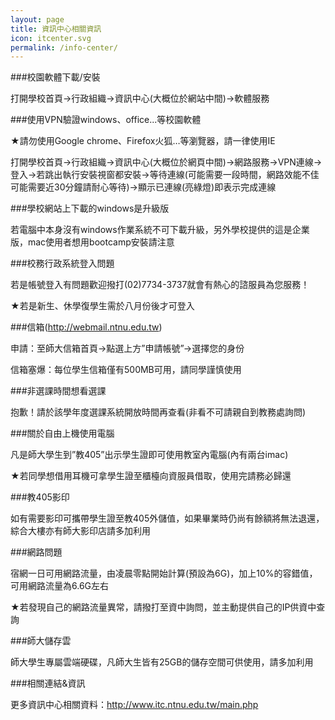 ```yaml
---
layout: page
title: 資訊中心相關資訊
icon: itcenter.svg
permalink: /info-center/
---
```

###校園軟體下載/安裝

打開學校首頁→行政組織→資訊中心(大概位於網站中間)→軟體服務

###使用VPN驗證windows、office...等校園軟體

★請勿使用Google chrome、Firefox火狐…等瀏覽器，請一律使用IE

打開學校首頁→行政組織→資訊中心(大概位於網頁中間)→網路服務->VPN連線→登入→若跳出執行安裝視窗都安裝→等待連線(可能需要一段時間，網路效能不佳可能需要近30分鐘請耐心等待)→顯示已連線(亮綠燈)即表示完成連線

###學校網站上下載的windows是升級版

若電腦中本身沒有windows作業系統不可下載升級，另外學校提供的這是企業版，mac使用者想用bootcamp安裝請注意

###校務行政系統登入問題

若是帳號登入有問題歡迎撥打(02)7734-3737就會有熱心的諮服員為您服務！

★若是新生、休學復學生需於八月份後才可登入

###信箱(http://webmail.ntnu.edu.tw)

申請：至師大信箱首頁→點選上方”申請帳號”→選擇您的身份

信箱塞爆：每位學生信箱僅有500MB可用，請同學謹慎使用

###非選課時間想看選課

抱歉！請於該學年度選課系統開放時間再查看(非看不可請親自到教務處詢問)

###關於自由上機使用電腦

凡是師大學生到”教405”出示學生證即可使用教室內電腦(內有兩台imac)

★若同學想借用耳機可拿學生證至櫃檯向資服員借取，使用完請務必歸還

###教405影印

如有需要影印可攜帶學生證至教405外儲值，如果畢業時仍尚有餘額將無法退還，綜合大樓亦有師大影印店請多加利用

###網路問題

宿網一日可用網路流量，由凌晨零點開始計算(預設為6G)，加上10%的容錯值，可用網路流量為6.6G左右

★若發現自己的網路流量異常，請撥打至資中詢問，並主動提供自己的IP供資中查詢

###師大儲存雲

師大學生專屬雲端硬碟，凡師大生皆有25GB的儲存空間可供使用，請多加利用

###相關連結&資訊

更多資訊中心相關資料：http://www.itc.ntnu.edu.tw/main.php
